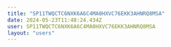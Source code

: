 ```yaml
---
title: "SP11TWQCTC6NXK6A6C4MA0HXVC76EKK3AHNRQ8MSA"
date: 2024-05-23T11:48:24.434Z
user: SP11TWQCTC6NXK6A6C4MA0HXVC76EKK3AHNRQ8MSA
layout: "users"
---
```

    